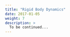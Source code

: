 ```yaml
---
title: "Rigid Body Dynamics"
date: 2017-01-05
weight: 7
description: >
  To be continued...
---
```

